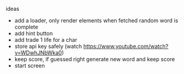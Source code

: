 ideas

- add a loader, only render elements when fetched random word is complete
- add hint button
- add trade 1 life for a char
- store api key safely (watch https://www.youtube.com/watch?v=WDwhJNbWka0)
- keep score, if guessed right generate new word and keep score
- start screen
